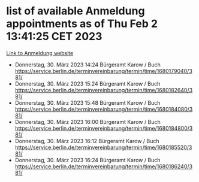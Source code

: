 # list of available Anmeldung appointments as of Thu Feb  2 13:41:25 CET 2023
[Link to Anmeldung website](https://service.berlin.de/terminvereinbarung/termin/tag.php?termin=0&anliegen[]=120686&dienstleisterlist=122210,122217,327316,122219,327312,122227,327314,122231,327346,122243,327348,122252,329742,122260,329745,122262,329748,122254,329751,122271,327278,122273,327274,122277,327276,330436,122280,327294,122282,327290,122284,327292,327539,122291,327270,122285,327266,122286,327264,122296,327268,150230,329760,122301,327282,122297,327286,122294,327284,122312,329763,122314,329775,122304,327330,122311,327334,122309,327332,122281,327352,122279,329772,122276,327324,122274,327326,122267,329766,122246,327318,122251,327320,122257,327322,122208,327298,122226,327300,121362,121364&herkunft=http%3A%2F%2Fservice.berlin.de%2Fdienstleistung%2F120686%2F)
- Donnerstag, 30. März 2023 14:24 Bürgeramt Karow / Buch https://service.berlin.de/terminvereinbarung/termin/time/1680179040/381/
- Donnerstag, 30. März 2023 15:24 Bürgeramt Karow / Buch https://service.berlin.de/terminvereinbarung/termin/time/1680182640/381/
- Donnerstag, 30. März 2023 15:48 Bürgeramt Karow / Buch https://service.berlin.de/terminvereinbarung/termin/time/1680184080/381/
- Donnerstag, 30. März 2023 16:00 Bürgeramt Karow / Buch https://service.berlin.de/terminvereinbarung/termin/time/1680184800/381/
- Donnerstag, 30. März 2023 16:12 Bürgeramt Karow / Buch https://service.berlin.de/terminvereinbarung/termin/time/1680185520/381/
- Donnerstag, 30. März 2023 16:24 Bürgeramt Karow / Buch https://service.berlin.de/terminvereinbarung/termin/time/1680186240/381/
